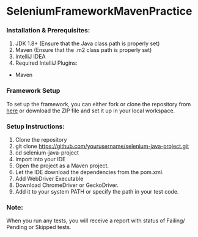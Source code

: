 # SeleniumFrameworkMavenPractice

### Installation & Prerequisites:
1.	JDK 1.8+ (Ensure that the Java class path is properly set)
2.	Maven (Ensure that the .m2 class path is properly set)
3.	IntelliJ IDEA
4.	Required IntelliJ Plugins:
   -  Maven

### Framework Setup
To set up the framework, you can either fork or clone the repository from [here](https://github.com/ivanan266/SeleniumFrameworkMavenPractice) or download the ZIP file and set it up in your local workspace.

### Setup Instructions:
1.	Clone the repository
2.	git clone https://github.com/yourusername/selenium-java-project.git
3.	cd selenium-java-project
4.	Import into your IDE
5.	Open the project as a Maven project.
6.	Let the IDE download the dependencies from the pom.xml.
7.	Add WebDriver Executable
8.	Download ChromeDriver or GeckoDriver.
9.	Add it to your system PATH or specify the path in your test code.
    
### Note:
When you run any tests, you will receive a report with status of Failing/ Pending or Skipped tests.
